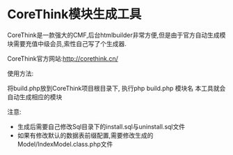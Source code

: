 # CoreThink模块生成工具

CoreThink是一款强大的CMF,后台htmlbuilder非常方便,但是由于官方自动生成模块需要充值中级会员,索性自己写了个生成器.

CoreThink官方网站:http://corethink.cn/

使用方法:

将build.php放到CoreThink项目根目录下,
执行php build.php 模块名
本工具就会自动生成相应的模块

注意:
- 生成后需要自己修改Sql目录下的install.sql与uninstall.sql文件
- 如果有修改默认的数据表前缀配置,需要修改生成的Model/IndexModel.class.php文件
